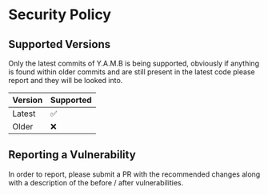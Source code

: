 # Security Policy

## Supported Versions

Only the latest commits of Y.A.M.B is being supported, obviously if anything is found within older commits and are still present in the latest code please report and they will be looked into.

| Version | Supported          |
| ------- | ------------------ |
| Latest  | :white_check_mark: |
| Older   | :x:                |

## Reporting a Vulnerability

In order to report, please submit a PR with the recommended changes along with a description of the before / after vulnerabilities.
